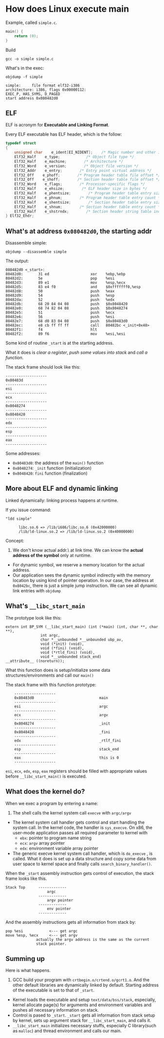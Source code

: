 # How does Linux execute main
Example, called `simple.c`.
```c
main() {
    return (0);
}
```

Build

    gcc -o simple simple.c


What's in the exec:

    objdump -f simple

    simple:     file format elf32-i386
    architecture: i386, flags 0x00000112:
    EXEC_P, HAS_SYMS, D_PAGED
    start address 0x080482d0

## ELF
ELF is acronym for **Executable and Linking Format**.

Every ELF executable has ELF header, which is the follow:

```c
typedef struct
{
    unsigned char    e_ident[EI_NIDENT];    /* Magic number and other info */
    Elf32_Half    e_type;            /* Object file type */
    Elf32_Half    e_machine;        /* Architecture */
    Elf32_Word    e_version;        /* Object file version */
    Elf32_Addr    e_entry;        /* Entry point virtual address */
    Elf32_Off    e_phoff;        /* Program header table file offset */
    Elf32_Off    e_shoff;        /* Section header table file offset */
    Elf32_Word    e_flags;        /* Processor-specific flags */
    Elf32_Half    e_ehsize;        /* ELF header size in bytes */
    Elf32_Half    e_phentsize;        /* Program header table entry size */
    Elf32_Half    e_phnum;        /* Program header table entry count */
    Elf32_Half    e_shentsize;        /* Section header table entry size */
    Elf32_Half    e_shnum;        /* Section header table entry count */
    Elf32_Half    e_shstrndx;        /* Section header string table index */
} Elf32_Ehdr;
```

## What's at address `0x080482d0`, the starting addr

Disassemble simple:

    objdump --disassemble simple

The output:

    080482d0 <_start>:
    80482d0:       31 ed                   xor    %ebp,%ebp
    80482d2:       5e                      pop    %esi
    80482d3:       89 e1                   mov    %esp,%ecx
    80482d5:       83 e4 f0                and    $0xfffffff0,%esp
    80482d8:       50                      push   %eax
    80482d9:       54                      push   %esp
    80482da:       52                      push   %edx
    80482db:       68 20 84 04 08          push   $0x8048420
    80482e0:       68 74 82 04 08          push   $0x8048274
    80482e5:       51                      push   %ecx
    80482e6:       56                      push   %esi
    80482e7:       68 d0 83 04 08          push   $0x80483d0
    80482ec:       e8 cb ff ff ff          call   80482bc <_init+0x48>
    80482f1:       f4                      hlt    
    80482f2:       89 f6                   mov    %esi,%esi

Some kind of routine `_start` is at the starting address.

What it does is *clear a register*, *push some values into stack* and
*call a function*.

The stack frame should look like this:

    -------------------
    0x80483d
    -------------------
    esi
    -------------------
    ecx
    -------------------
    0x8048274
    -------------------
    0x8048420
    -------------------
    edx
    -------------------
    esp
    -------------------
    eax
    -------------------

Some addresses:
* `0x80483d0`: the address of the `main()` function
* `0x8048274`: `_init` function (initialization)
* `0x8048420`: `fini` function  (finalization)

## More about ELF and dynamic linking
Linked dynamically: linking process happens at runtime.

If you issue command:

    "ldd simple"

          libc.so.6 => /lib/i686/libc.so.6 (0x42000000)
          /lib/ld-linux.so.2 => /lib/ld-linux.so.2 (0x40000000)

Concept:

1. We don't know actual addr.\ at link time. We can know the **actual
   address of the symbol** only at runtime.
* For dynamic symbol, we reserve a memory location for the actual address.
* Our application sees the dynamic symbol indirectly with the memory
  location by using kind of pointer operation. In our case, the address at
  `0x8042bc`, there is just a simple jump instruction.
  We can see all dynamic link entries with `objdump`


## What's `__libc_start_main`

The prototype look like this:

    extern int BP_SYM (__libc_start_main) (int (*main) (int, char **, char **),
                    int argc,
                    char *__unbounded *__unbounded ubp_av,
                    void (*init) (void),
                    void (*fini) (void),
                    void (*rtld_fini) (void),
                    void *__unbounded stack_end)
    __attribute__ ((noreturn));

What this function does is setup/initialize some data
structures/environments and call our `main()`

The stack frame with this function prototype:

        -------------------
        0x80483d0                              main
        ------------------- 
        esi                                    argc
        ------------------- 
        ecx                                    argv 
        ------------------- 
        0x8048274                              _init
        ------------------- 
        0x8048420                              _fini
        ------------------- 
        edx                                    _rtlf_fini
        ------------------- 
        esp                                    stack_end
        ------------------- 
        eax                                    this is 0
        ------------------- 

`esi`, `ecx`, `edx`, `esp`, `eax` registers should be filled with
appropriate values before `__libc_start_main()` is executed.

## What does the kernel do?
When we exec a program by entering a name:

1. The shell calls the kernel system call `execve` with `argc/argv`
* The kernel system call handler gets control and start handling the
  system call. In the kernel code, the handler is `sys_execve`. On x86,
  the user-mode application passes all required parameter to kernel with 
    * `ebx`: pointer to program name string
    * `ecx`: `argv` array pointer
    * `edx`: environment variable array pointer
* The generic execve kernel system call handler, which is `do_execve`    ,
  is called. What it does is set up a data structure and copy some data
  from user space to kernel space and finally calls
  `search_binary_handler()`.

When the `_start` assembly instruction gets control of execution, the stack frame looks like this. 

    Stack Top      -------------
                       argc
                   -------------
                       argv pointer
                   -------------
                       env pointer
                   ------------- 

And the assembly instructions gets all information from stack by:

    pop %esi            <--- get argc
    move %esp, %ecx     <--- get argv
                  actually the argv address is the same as the current
                  stack pointer.


## Summing up

Here is what happens. 

1. GCC build your program with `crtbegin.o/crtend.o/gcrt1.o`. And the
   other default libraries are dynamically linked by default. Starting
   address of the executable is set to that of `_start`.
* Kernel loads the executable and setup `text/data/bss/stack`, especially,
  kernel allocate page(s) for arguments and environment variables and
  pushes all necessary information on stack.
* Control is pased to `_start`. `_start` gets all information from stack
  setup by kernel, sets up argument stack for `__libc_start_main`, and calls
  it. 
* `__libc_start_main` initializes necessary stuffs, especially C
  library(such as `malloc`) and thread environment and calls our main. 
